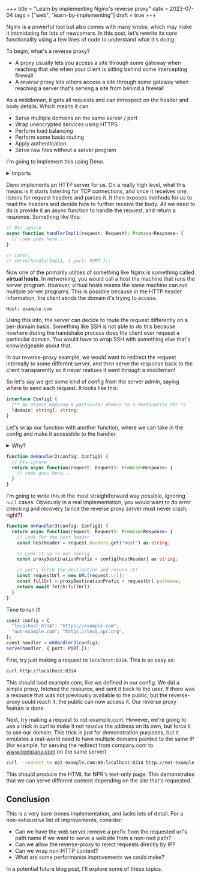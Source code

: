 +++
title = "Learn by implementing Nginx's reverse proxy"
date = 2023-07-04
tags = ["web", "learn-by-implementing"]
draft = true
+++

Nginx is a powerful tool but also comes with many knobs, which may make it
intimidating for lots of newcomers. In this post, let's rewrite its core
functionality using a few lines of code to understand what it's doing.

<!--more-->

To begin, what's a reverse proxy?

- A proxy usually lets you access a site through some gateway when reaching that
    site when your client is sitting behind some intercepting firewall
- A _reverse_ proxy lets others access a site through some gateway when reaching
    a server that's serving a site from behind a firewall

As a middleman, it gets all requests and can introspect on the header and body
details. Which means it can:

- Serve multiple domains on the same server / port
- Wrap unencrypted services using HTTPS
- Perform load balancing
- Perform some basic routing
- Apply authentication
- Serve raw files without a server program

I'm going to implement this using Deno.

<details>
  <summary>Imports</summary>

  ```ts
  import { serve } from "https://deno.land/std@0.192.0/http/mod.ts";
  const PORT = parseInt(Deno.env.get("PORT") || "8314");
  ```
</details>

Deno implements an HTTP server for us. On a really high level, what this means
is it starts listening for TCP connections, and once it receives one, listens
for request headers and parses it. It then exposes methods for us to read the
headers and decide how to further receive the body. All we need to do is provide
it an async function to handle the request, and return a response. Something
like this:

```ts
// @ts-ignore
async function handlerImpl1(request: Request): Promise<Response> {
  // code goes here...
}

// Later,
// serve(handlerImpl1, { port: PORT });
```

Now one of the primarily utilties of something like Nginx is something called
**virtual hosts**. In networking, you would call a host the machine that runs
the server program. However, virtual hosts means the same machine can run
multiple server programs. This is possible because in the HTTP header
information, the client sends the domain it's trying to access.

```
Host: example.com
```

Using this info, the server can decide to route the request differently on a
per-domain basis. Something like SSH is not able to do this because nowhere
during the handshake process does the client ever request a particular domain.
You would have to wrap SSH with something else that's knowledgeable about that.

In our reverse-proxy example, we would want to redirect the request internally
to some different server, and then serve the response back to the client
transparently so it never realizes it went through a middleman!

So let's say we get some kind of config from the server admin, saying where to
send each request. It looks like this:

```ts
interface Config1 {
  /** An object mapping a particular domain to a destination URL */
  [domain: string]: string;
}
```

Let's wrap our function with another function, where we can take in the config
and make it accessible to the handler.

<details>
  <summary>Why?</summary>

  The `serve` here is what's called a **higher-order function**. This means that
  rather than passing just data to it, we're passing it a function as a
  _variable_ to store and call of its own volition. A common example of
  a higher-order function is `Array.map`, where you take a function and apply it
  to all elements within the array.

  So since `serve` is calling our handler, we cannot change its signature.
  That's because in order to change its signature, we have to change where it's
  called, which is inside the Deno standard library.

  Fortunately, functions capture variables (like `config`) from outside of their
  scope, and when we pass it to `serve`, it retains those captured variables.

  For an implementation like this, you don't actually need to wrap it in another
  function like `mkHandler2`, but I'm doing it here to make it easier to
  separate out the code into pieces that fit the prose of the blog post. You
  could just as well just define it like this:

  ```
  const config = { ... };
  const handler = async function(request: Request): Promise<Response> {
    // code goes here...
  };
  serve(handler, { port: PORT });
  ```
</details>

```ts
function mkHandler2(config: Config1) {
  // @ts-ignore
  return async function(request: Request): Promise<Response> {
    // code goes here...
  }
}
```

I'm going to write this in the most straightforward way possible, ignoring
`null` cases. Obviously in a real implementation, you would want to do error
checking and recovery (since the reverse proxy server must never crash, right?)

```ts
function mkHandler3(config: Config1) {
  return async function(request: Request): Promise<Response> {
    // Look for the host header
    const hostHeader = request.headers.get("Host") as string;

    // Look it up in our config
    const proxyDestinationPrefix = config[hostHeader] as string;

    // Let's fetch the destination and return it!
    const requestUrl = new URL(request.url);
    const fullUrl = proxyDestinationPrefix + requestUrl.pathname;
    return await fetch(fullUrl);
  }
}
```

Time to run it!

```ts
const config = {
  "localhost:8314": "https://example.com",
  "not-example.com": "https://text.npr.org",
};
const handler = mkHandler3(config);
serve(handler, { port: PORT });
```

First, try just making a request to `localhost:8314`. This is as easy as:

```bash
curl http://localhost:8314
```

This should load example.com, like we defined in our config. We did a simple
proxy, fetched the resource, and sent it back to the user. If there was a
resource that was not previously available to the public, but the reverse-proxy
could reach it, the public can now access it. Our reverse proxy feature is done.

Next, try making a request to not-example.com. However, we're going to use a
trick in curl to make it not resolve the address on its own, but force it to use
our domain. This trick is just for demonstration purposes, but it emulates a
real-world need to have multiple domains pointed to the same IP (for example,
for serving the redirect from company.com to www.company.com on the same server)

```bash
curl --connect-to not-example.com:80:localhost:8314 http://not-example.com
```

This should produce the HTML for NPR's text-only page. This demonstrates that we
can serve different content depending on the site that's requested.

## Conclusion

This is a very bare-bones implementation, and lacks lots of detail. For a
non-exhaustive list of improvements, consider:

- Can we have the web server remove a prefix from the requested url's path name
    if we want to serve a website from a non-root path?
- Can we allow the reverse-proxy to reject requests directly by IP?
- Can we wrap non-HTTP content?
- What are some performance improvements we could make?

In a potential future blog post, I'll explore some of these topics.
